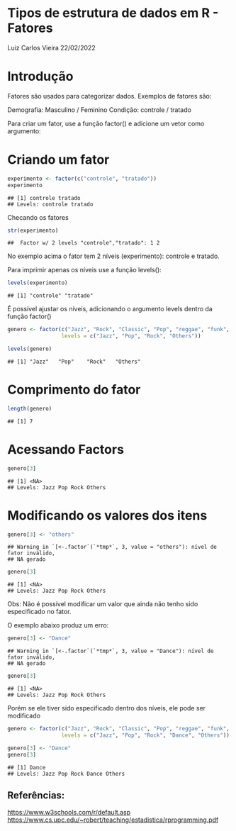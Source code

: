Tipos de estrutura de dados em R - Fatores
================
Luiz Carlos Vieira
22/02/2022

# Introdução

Fatores são usados para categorizar dados. Exemplos de fatores são:

Demografia: Masculino / Feminino Condição: controle / tratado

Para criar um fator, use a função factor() e adicione um vetor como
argumento:

# Criando um fator

``` r
experimento <- factor(c("controle", "tratado"))
experimento
```

    ## [1] controle tratado 
    ## Levels: controle tratado

Checando os fatores

``` r
str(experimento)
```

    ##  Factor w/ 2 levels "controle","tratado": 1 2

No exemplo acima o fator tem 2 níveis (experimento): controle e tratado.

Para imprimir apenas os níveis use a função levels():

``` r
levels(experimento)
```

    ## [1] "controle" "tratado"

É possível ajustar os níveis, adicionando o argumento levels dentro da
função factor()

``` r
genero <- factor(c("Jazz", "Rock", "Classic", "Pop", "reggae", "funk", "folk"),
                 levels = c("Jazz", "Pop", "Rock", "Others"))

levels(genero)
```

    ## [1] "Jazz"   "Pop"    "Rock"   "Others"

# Comprimento do fator

``` r
length(genero)
```

    ## [1] 7

# Acessando Factors

``` r
genero[3]
```

    ## [1] <NA>
    ## Levels: Jazz Pop Rock Others

# Modificando os valores dos itens

``` r
genero[3] <- "others"
```

    ## Warning in `[<-.factor`(`*tmp*`, 3, value = "others"): nível de fator inválido,
    ## NA gerado

``` r
genero[3]
```

    ## [1] <NA>
    ## Levels: Jazz Pop Rock Others

Obs: Não é possível modificar um valor que ainda não tenho sido
especificado no fator.

O exemplo abaixo produz um erro:

``` r
genero[3] <- "Dance"
```

    ## Warning in `[<-.factor`(`*tmp*`, 3, value = "Dance"): nível de fator inválido,
    ## NA gerado

``` r
genero[3]
```

    ## [1] <NA>
    ## Levels: Jazz Pop Rock Others

Porém se ele tiver sido especificado dentro dos níveis, ele pode ser
modificado

``` r
genero <- factor(c("Jazz", "Rock", "Classic", "Pop", "reggae", "funk", "folk"),
                 levels = c("Jazz", "Pop", "Rock", "Dance", "Others"))

genero[3] <- "Dance"
genero[3]
```

    ## [1] Dance
    ## Levels: Jazz Pop Rock Dance Others

## Referências:

<https://www.w3schools.com/r/default.asp>
<https://www.cs.upc.edu/~robert/teaching/estadistica/rprogramming.pdf>

